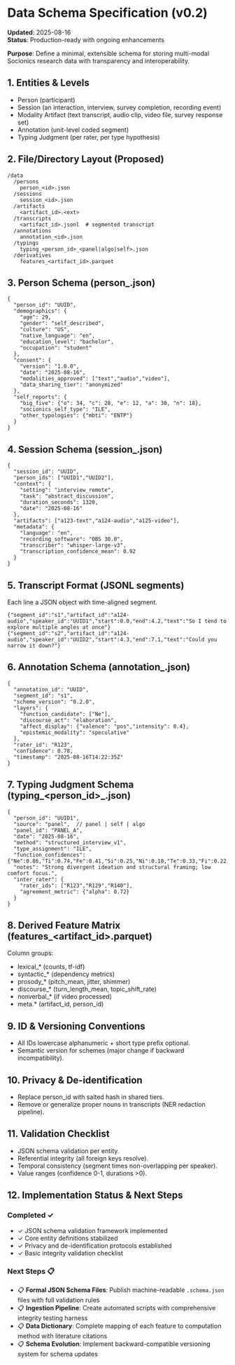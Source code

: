 # Data Schema Specification (v0.2)

**Updated**: 2025-08-16  
**Status**: Production-ready with ongoing enhancements

**Purpose**: Define a minimal, extensible schema for storing multi-modal Socionics research data with transparency and interoperability.

## 1. Entities & Levels
- Person (participant)
- Session (an interaction, interview, survey completion, recording event)
- Modality Artifact (text transcript, audio clip, video file, survey response set)
- Annotation (unit-level coded segment)
- Typing Judgment (per rater, per type hypothesis)

## 2. File/Directory Layout (Proposed)
```
/data
  /persons
    person_<id>.json
  /sessions
    session_<id>.json
  /artifacts
    <artifact_id>.<ext>
  /transcripts
    <artifact_id>.jsonl  # segmented transcript
  /annotations
    annotation_<id>.json
  /typings
    typing_<person_id>_<panel|algo|self>.json
  /derivatives
    features_<artifact_id>.parquet
```

## 3. Person Schema (person_<id>.json)
```
{
  "person_id": "UUID",
  "demographics": {
    "age": 29,
    "gender": "self_described",
    "culture": "US",
    "native_language": "en",
    "education_level": "bachelor",
    "occupation": "student"
  },
  "consent": {
    "version": "1.0.0",
    "date": "2025-08-16",
    "modalities_approved": ["text","audio","video"],
    "data_sharing_tier": "anonymized"
  },
  "self_reports": {
    "big_five": {"o": 34, "c": 28, "e": 12, "a": 30, "n": 18},
    "socionics_self_type": "ILE",
    "other_typologies": {"mbti": "ENTP"}
  }
}
```

## 4. Session Schema (session_<id>.json)
```
{
  "session_id": "UUID",
  "person_ids": ["UUID1","UUID2"],
  "context": {
    "setting": "interview_remote",
    "task": "abstract_discussion",
    "duration_seconds": 1320,
    "date": "2025-08-16"
  },
  "artifacts": ["a123-text","a124-audio","a125-video"],
  "metadata": {
    "language": "en",
    "recording_software": "OBS 30.0",
    "transcriber": "whisper-large-v3",
    "transcription_confidence_mean": 0.92
  }
}
```

## 5. Transcript Format (JSONL segments)
Each line a JSON object with time-aligned segment.
```
{"segment_id":"s1","artifact_id":"a124-audio","speaker_id":"UUID1","start":0.0,"end":4.2,"text":"So I tend to explore multiple angles at once"}
{"segment_id":"s2","artifact_id":"a124-audio","speaker_id":"UUID2","start":4.3,"end":7.1,"text":"Could you narrow it down?"}
```

## 6. Annotation Schema (annotation_<id>.json)
```
{
  "annotation_id": "UUID",
  "segment_id": "s1",
  "scheme_version": "0.2.0",
  "layers": {
    "function_candidate": ["Ne"],
    "discourse_act": "elaboration",
    "affect_display": {"valence": "pos","intensity": 0.4},
    "epistemic_modality": "speculative"
  },
  "rater_id": "R123",
  "confidence": 0.78,
  "timestamp": "2025-08-16T14:22:35Z"
}
```

## 7. Typing Judgment Schema (typing_<person_id>_<source>.json)
```
{
  "person_id": "UUID1",
  "source": "panel",  // panel | self | algo
  "panel_id": "PANEL_A",
  "date": "2025-08-16",
  "method": "structured_interview_v1",
  "type_assignment": "ILE",
  "function_confidences": {"Ne":0.86,"Ti":0.74,"Fe":0.41,"Si":0.25,"Ni":0.18,"Te":0.33,"Fi":0.22,"Se":0.27},
  "notes": "Strong divergent ideation and structural framing; low comfort focus.",
  "inter_rater": {
    "rater_ids": ["R123","R129","R140"],
    "agreement_metric": {"alpha": 0.72}
  }
}
```

## 8. Derived Feature Matrix (features_<artifact_id>.parquet)
Column groups:
- lexical_* (counts, tf-idf)
- syntactic_* (dependency metrics)
- prosody_* (pitch_mean, jitter, shimmer)
- discourse_* (turn_length_mean, topic_shift_rate)
- nonverbal_* (if video processed)
- meta.* (artifact_id, person_id)

## 9. ID & Versioning Conventions
- All IDs lowercase alphanumeric + short type prefix optional.
- Semantic version for schemes (major change if backward incompatibility).

## 10. Privacy & De-identification
- Replace person_id with salted hash in shared tiers.
- Remove or generalize proper nouns in transcripts (NER redaction pipeline). 

## 11. Validation Checklist
- JSON schema validation per entity.
- Referential integrity (all foreign keys resolve).
- Temporal consistency (segment times non-overlapping per speaker).
- Value ranges (confidence 0-1, durations >0).

## 12. Implementation Status & Next Steps

### Completed ✓
- ✓ JSON schema validation framework implemented
- ✓ Core entity definitions stabilized
- ✓ Privacy and de-identification protocols established
- ✓ Basic integrity validation checklist

### Next Steps 📋
- 📋 **Formal JSON Schema Files**: Publish machine-readable `.schema.json` files with full validation rules
- 📋 **Ingestion Pipeline**: Create automated scripts with comprehensive integrity testing harness  
- 📋 **Data Dictionary**: Complete mapping of each feature to computation method with literature citations
- 📋 **Schema Evolution**: Implement backward-compatible versioning system for schema updates
